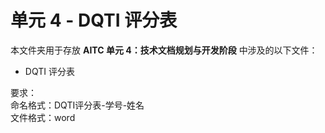 # 单元 4 - DQTI 评分表

本文件夹用于存放 **AITC 单元 4：技术文档规划与开发阶段** 中涉及的以下文件：

- DQTI 评分表

要求：  
命名格式：DQTI评分表-学号-姓名  
文件格式：word
